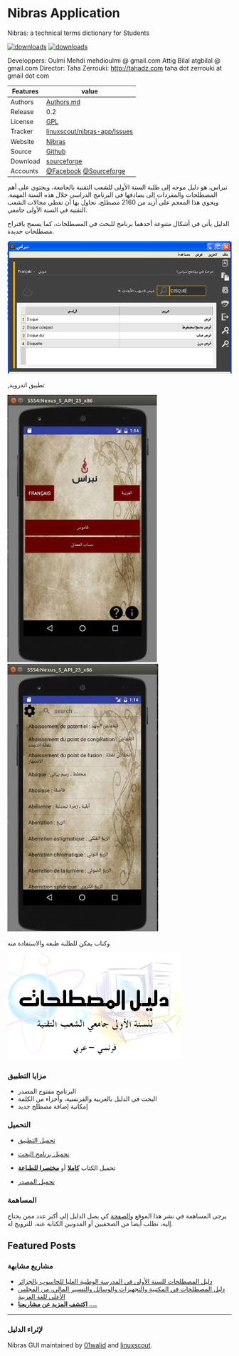 # Nibras Application
Nibras: a technical terms dictionary for Students

[![downloads]( https://img.shields.io/sourceforge/dt/nibras.svg)](http://sourceforge.org/projects/nibras)
[![downloads]( https://img.shields.io/sourceforge/dm/nibras.svg)](http://sourceforge.org/projects/nibras)

  Developpers: Oulmi Mehdi  mehdioulmi @ gmail.com Attig Bilal atgbilal @ gmail.com
  Director: 	Taha Zerrouki: http://tahadz.com 	taha dot zerrouki at gmail dot com


Features |   value
---------|---------------------------------------------------------------------------------
Authors  | [Authors.md](https://github.com/linuxscout/nibras-app/AUTHORS.md)
Release  | 0.2
License  |[GPL](https://github.com/linuxscout/nibras-app/LICENSE)
Tracker  |[linuxscout/nibras-app/Issues](https://github.com/linuxscout/nibras-app/issues)
Website  |[Nibras](http://nibras.sourceforge.net)
Source  |[Github](http://github.com/linuxscout/nibras-app)
Download  |[sourceforge](https://sourceforge.net/projects/nibras/files/nibras.0.2.apk/download)
Accounts  |[@Facebook](http://facebook.com/studentnibras) [@Sourceforge](http://sourceforge.net/projectsnibras-app/)


نبراس، هو دليل موجه إلى طلبة السنة الأولى للشعب التقنية بالجامعة، ويحتوي على أهم المصطلحات والمفردات إلى يصادفها في البرنامج الدراسي خلال هذه السنة المهمة. ويحوي هذا المعجم على أزيد من 2160 مصطلح، نحاول بها أن نغطي مجالات الشعب التقنية في السنة الأولى جامعي. 

الدليل يأتي في أشكال متنوعة أحدهما برنامج للبحث في المصطلحات، كما يسمح باقتراح مصطلحات جديدة.


![صورة البرنامج](images/nibras.png)


,تطبيق اندرويد


![صورة التطبيق](images/app-nibras-bouira1.jpg)
![صورة التطبيق](images/app-nibras-bouira2.jpg)


وكتاب يمكن للطلبة طبعه والاستفادة منه


![صورة الكتاب](images/techguide.png "techguide")



### مزايا التطبيق  

-   البرنامج مفتوح المصدر
-   البحث في الدليل بالعربية والفرنسية، وأجزاء من الكلمة
-   إمكانية إضافة مصطلح جديد



### التحميل  
- [تحميل
    التطبيق](https://sourceforge.net/projects/nibras/files/nibras.0.2.apk/download)

- [تحميل برنامج البحث](http://sourceforge.net/projects/nibras/files)
- تحميل الكتاب
  [**كاملا**](http://sourceforge.net/projects/nibras/files/Nibras-StudentGuideTech0.3.pdf/download)
    أو [**مختصرا
   للطباعة**](https://sourceforge.net/projects/nibras/files/Nibras-StudentGuideTech0.4-printable.pdf/download)
- [تحميل المصدر](https://github.com/01walid/Nibras)

### المساهمة

يرجى المساهمة في نشر هذا الموقع
و[الصفحة](https://web.facebook.com/studentnibras/) كي يصل الدليل إلى
أكبر عدد ممن يحتاج إليه، نطلب أيضا من الصحفيين أو المدونين الكتابة عنه،
للترويج له.


## Featured Posts

### مشاريع مشابهة 

-   [دليل المصطلحات للسنة الأولى في المدرسة الوطنية العليا للحاسوب
    بالجزائر](http://esidzstudentdic.sourceforge.net)
-   [دليل المصطلحات في المكتبية والتجهيزات والوسائل والتسيير المالي، من
المجلس الأعلى للغة العربية](http://hclalexique.sourceforge.net)
-   [**اكتشف المزيد عن مشاريعنا ....**](http://tahadz.com)

------------------------------------------------------------------------

### لإثراء الدليل 

Nibras GUI maintained by [01walid](https://github.com/01walid) and
[linuxscout](https://github.com/linuxscout).


